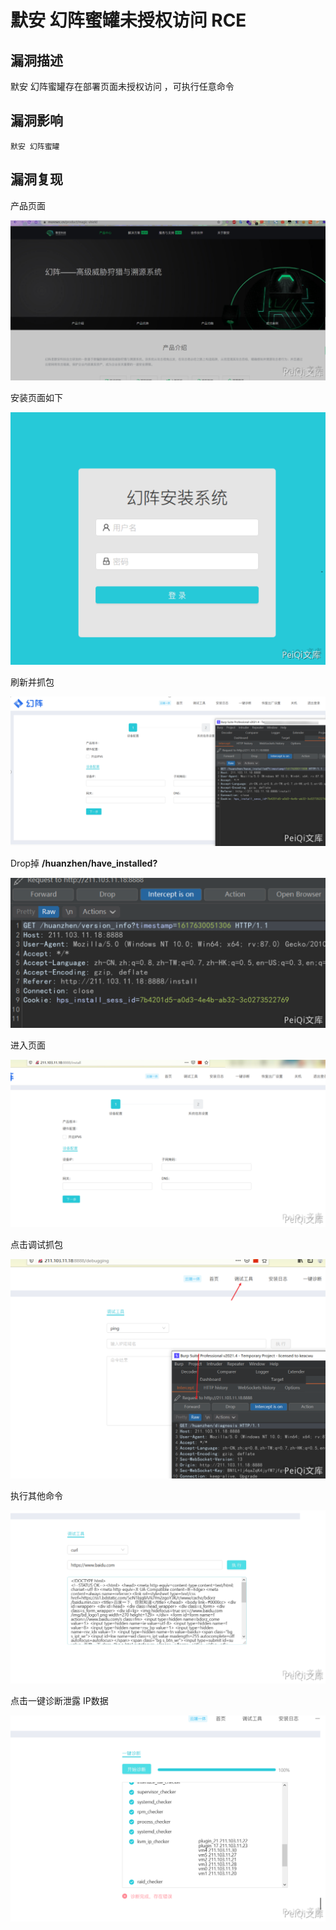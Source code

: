 # 

# 默安 幻阵蜜罐未授权访问 RCE

## 漏洞描述

默安 幻阵蜜罐存在部署页面未授权访问 ，可执行任意命令

## 漏洞影响

```
默安 幻阵蜜罐
```

## 漏洞复现

产品页面



![](./images/202202091842964.png)



安装页面如下

![](./images/202202091843119.png)



刷新并抓包



![](./images/202202091844386.png)



Drop掉 **/huanzhen/have_installed?**



![](./images/202202091844013.png)



进入页面



![](./images/202202091844519.png)

点击调试抓包

![](./images/202202091844068.png)



执行其他命令



![](./images/202202091844606.png)



点击一键诊断泄露 IP数据



![](./images/202202091844354.png)
